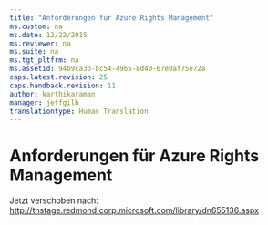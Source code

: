 ```yaml
---
title: "Anforderungen für Azure Rights Management"
ms.custom: na
ms.date: 12/22/2015
ms.reviewer: na
ms.suite: na
ms.tgt_pltfrm: na
ms.assetid: 94b9ca3b-bc54-4965-8d40-67e0af75e72a
caps.latest.revision: 25
caps.handback.revision: 11
author: karthikaraman
manager: jeffgilb
translationtype: Human Translation
---
```

# Anforderungen für Azure Rights Management
Jetzt verschoben nach: http://tnstage.redmond.corp.microsoft.com/library/dn655136.aspx

